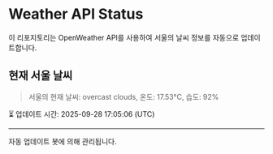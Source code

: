 
# Weather API Status

이 리포지토리는 OpenWeather API를 사용하여 서울의 날씨 정보를 자동으로 업데이트합니다.

## 현재 서울 날씨
> 서울의 현재 날씨: overcast clouds, 온도: 17.53°C, 습도: 92%

⏳ 업데이트 시간: 2025-09-28 17:05:06 (UTC)

---
자동 업데이트 봇에 의해 관리됩니다.
